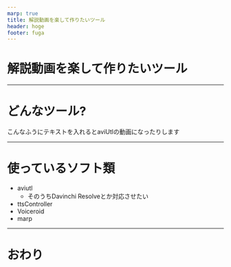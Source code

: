 ```yaml
---
marp: true
title: 解説動画を楽して作りたいツール
header: hoge
footer: fuga
---
```

# 解説動画を楽して作りたいツール

<!-- 
ゆかり＞パワポ流す感じの解説動画を楽して作りたいツールです
-->

---
# どんなツール?
こんなふうにテキストを入れるとaviUtlの動画になったりします

<!-- 
ゆかり＞読み上げる内容はmarkdownのコメントに書いています
-->

---
# 使っているソフト類
* aviutl
  * そのうちDavinchi Resolveとか対応させたい
* ttsController
* Voiceroid
* marp
<!-- 
ゆかり＞使ってるソフトのキメラっぷりがひどい
-->

---
# おわり
<!-- ゆかり＞おっつおっつ -->
